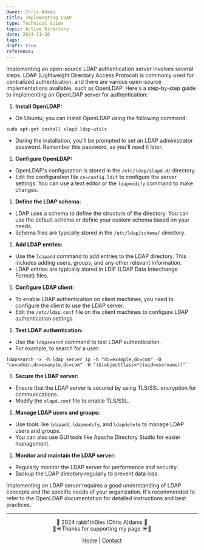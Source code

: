 ```yaml
---
Owner: Chris Adams
title: Implementing LDAP
type: Technical Guide
topic: Active Directory
date: 2024-11-26
tags: 
draft: true
reference:
---
```

Implementing an open-source LDAP authentication server involves several steps. LDAP (Lightweight Directory Access Protocol) is commonly used for centralized authentication, and there are various open-source implementations available, such as OpenLDAP. Here's a step-by-step guide to implementing an OpenLDAP server for authentication:

1. **Install OpenLDAP:**

- On Ubuntu, you can install OpenLDAP using the following command:

```
sudo apt-get install slapd ldap-utils
```

 - During the installation, you'll be prompted to set an LDAP administrator password. Remember this password, as you'll need it later.

1. **Configure OpenLDAP:**
- OpenLDAP's configuration is stored in the `/etc/ldap/slapd.d/` directory.
- Edit the configuration file `cn=config.ldif` to configure the server settings. You can use a text editor or the `ldapmodify` command to make changes.

1. **Define the LDAP schema:**
- LDAP uses a schema to define the structure of the directory. You can use the default schema or define your custom schema based on your needs.
- Schema files are typically stored in the `/etc/ldap/schema/` directory.

1. **Add LDAP entries:**
- Use the `ldapadd` command to add entries to the LDAP directory. This includes adding users, groups, and any other relevant information.
- LDAP entries are typically stored in LDIF (LDAP Data Interchange Format) files.

1. **Configure LDAP client:**
- To enable LDAP authentication on client machines, you need to configure the client to use the LDAP server.
- Edit the `/etc/ldap.conf` file on the client machines to configure LDAP authentication settings.

1. **Test LDAP authentication:**
- Use the `ldapsearch` command to test LDAP authentication.
- For example, to search for a user:

```
ldapsearch -x -h ldap_server_ip -b "dc=example,dc=com" -D "cn=admin,dc=example,dc=com" -W "(&(objectClass=*)(uid=username))"`
```

1. **Secure the LDAP server:**
- Ensure that the LDAP server is secured by using TLS/SSL encryption for communications.
- Modify the `slapd.conf` file to enable TLS/SSL.

1. **Manage LDAP users and groups:**
- Use tools like `ldapadd`, `ldapmodify`, and `ldapdelete` to manage LDAP users and groups.
- You can also use GUI tools like Apache Directory Studio for easier management.

1. **Monitor and maintain the LDAP server:**
- Regularly monitor the LDAP server for performance and security.
- Backup the LDAP directory regularly to prevent data loss.

Implementing an LDAP server requires a good understanding of LDAP concepts and the specific needs of your organization. It's recommended to refer to the OpenLDAP documentation for detailed instructions and best practices.

---
<div style="text-align: center;">
	<div class="gradient-text">👾 2024 rabb1th0les (Chris A)dams 👾</div> 
	🌴☀Thanks for supporting my page ☀🌴
	<nav>
		<ul style="list-style: none; padding: 0;">
			<div style="text-align: center;">
				<li><a href="index.html">Home</a> | <a href="Contact.html">Contact</a></li>
			</div>
		</ul>
	</nav>	
</div>